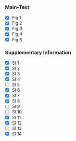 ### Main-Text

- [x] Fig 1 
- [x] Fig 2  
- [x] Fig 3 
- [x] Fig 4 
- [x] Fig 5 

### Supplementary Information

- [x] SI 1 
- [x] SI 2  
- [x] SI 3 
- [x] SI 4 
- [ ] SI 5 
- [x] SI 6 
- [x] SI 7 
- [x] SI 8 
- [ ] SI 9 
- [ ] SI 10 
- [x] SI 11
- [x] SI 12
- [ ] SI 13
- [x] SI 14
